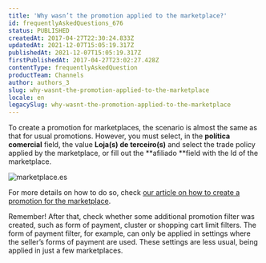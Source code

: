 ```yaml
---
title: 'Why wasn’t the promotion applied to the marketplace?'
id: frequentlyAskedQuestions_676
status: PUBLISHED
createdAt: 2017-04-27T22:30:24.833Z
updatedAt: 2021-12-07T15:05:19.317Z
publishedAt: 2021-12-07T15:05:19.317Z
firstPublishedAt: 2017-04-27T23:02:27.428Z
contentType: frequentlyAskedQuestion
productTeam: Channels
author: authors_3
slug: why-wasnt-the-promotion-applied-to-the-marketplace
locale: en
legacySlug: why-wasnt-the-promotion-applied-to-the-marketplace
---
```


To create a promotion for marketplaces, the scenario is almost the same as that for usual promotions. However, you must select, in the **política comercial** field, the value **Loja(s) de terceiro(s)** and select the trade policy applied by the marketplace, or fill out the **afiliado **field with the Id of the marketplace.

![marketplace.es](//images.ctfassets.net/alneenqid6w5/1eBfrn5ZxkarVv9eS793vG/cd52d2a90c555f8bb3829c626afc159a/marketplace.es.png)

For more details on how to do so, check [our article on how to create a promotion for the marketplace](https://help.vtex.com/en/tutorial/configurando-promocao-para-marketplace/).

Remember!  After that, check whether some additional promotion filter was created, such as form of payment, cluster or shopping cart limit filters. The form of payment filter, for example, can only be applied in settings where the seller’s forms of payment are used. These settings are less usual, being applied in just a few marketplaces.
